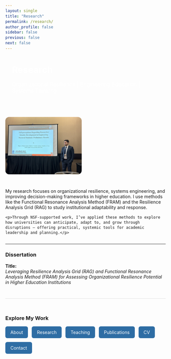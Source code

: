 ```yaml
---
layout: single
title: "Research"
permalink: /research/
author_profile: false
sidebar: false
previous: false
next: false
---
```


<div style="background: var(--mm-dark); color: white; padding: 2em 1.5em; border-radius: 12px; margin-bottom: 2em;">
  <h1 style="margin-top: 0;">Research</h1>
  <p style="font-size: 1.2em;">Organizational Resilience | Engineering Education | Systems Thinking</p>
</div>

<div style="display: flex; align-items: flex-start; gap: 30px; flex-wrap: wrap;">
  <img src="/images/research-presentation.jpg" alt="Diego presenting research" style="max-width: 240px; border-radius: 12px;">

  <div style="flex: 1; min-width: 280px;">
    <p>My research focuses on organizational resilience, systems engineering, and improving decision-making frameworks in higher education. I use methods like the Functional Resonance Analysis Method (FRAM) and the Resilience Analysis Grid (RAG) to study institutional adaptability and response.</p>

    <p>Through NSF-supported work, I’ve applied these methods to explore how universities can anticipate, adapt to, and grow through disruptions — offering practical, systemic tools for academic leadership and planning.</p>
  </div>
</div>

---

### Dissertation

**Title:**  
*Leveraging Resilience Analysis Grid (RAG) and Functional Resonance Analysis Method (FRAM) for Assessing Organizational Resilience Potential in Higher Education Institutions*

<div style="margin-top: 3em; padding-top: 2em; border-top: 1px solid #ddd;">
  <h3>Explore My Work</h3>
  <div style="display: flex; flex-wrap: wrap; gap: 12px; margin-top: 1em;">
    <a href="/about/" style="background-color: #2e6da4; color: white; padding: 10px 16px; border-radius: 6px; text-decoration: none;">About</a>
    <a href="/research/" style="background-color: #2e6da4; color: white; padding: 10px 16px; border-radius: 6px; text-decoration: none;">Research</a>
    <a href="/teaching/" style="background-color: #2e6da4; color: white; padding: 10px 16px; border-radius: 6px; text-decoration: none;">Teaching</a>
    <a href="/publications/" style="background-color: #2e6da4; color: white; padding: 10px 16px; border-radius: 6px; text-decoration: none;">Publications</a>
    <a href="/cv/" style="background-color: #2e6da4; color: white; padding: 10px 16px; border-radius: 6px; text-decoration: none;">CV</a>
    <a href="/contact/" style="background-color: #2e6da4; color: white; padding: 10px 16px; border-radius: 6px; text-decoration: none;">Contact</a>
  </div>
</div>
